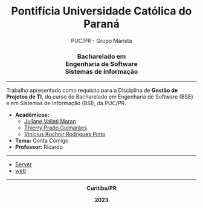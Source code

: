 <h1 align="center">Pontifícia Universidade Católica do Paraná</h1>  
<p align="center">PUC/PR - Grupo Marista</p>
<h3 align="center">Bacharelado em <br> Engenharia de Software <br> Sistemas de Informação</h3> 

---

<p>Trabalho apresentado como requisito para a Disciplina de <b>Gestão de Projetos de TI</b>, do curso de Bacharelado em Engenharia de Software (BSE) e em Sistemas de Informação (BSI), da PUC/PR.</p>

<ul>
    <li>
        <b>Acadêmicos:</b> 
        <ul>
          <li><a href="">Juliane Valiati Maran</a></li>
          <li><a href="">Thierry Prado Guimarães</a></li>
          <li><a href="">Vinícius Kuchnir Rodrigues Pinto</a></li>
        </ul>
    </li>
    <li>
        <b>Tema:</b> Conta Comigo
    </li>    
    <li>
        <b>Professor:</b> Ricardo
    </li>
</ul>

---

<ul>
    <li><a href="https://github.com/ViniciusKuchnir/ContaComigo/tree/master/server">Server</a></li>  
    <li><a href="https://github.com/ViniciusKuchnir/ContaComigo/tree/master/web">web</a></li>         
</ul>

---

<p align="center"><b>Curitiba/PR<b></p> 
<p align="center">2023</p> 
